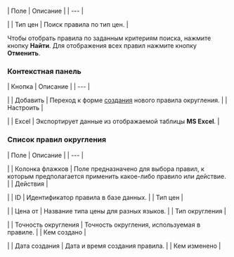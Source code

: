 | Поле | Описание |
| --- |

|
| Тип цен | Поиск правила по тип цен. |

Чтобы отобрать правила по заданным критериям поиска, нажмите кнопку **Найти**. Для отображения всех правил нажмите кнопку **Отменить**.

  

### Контекстная панель

| Кнопка | Описание |
| --- |

|
| Добавить | Переход к форме [создания](/user_help/store/sale/settings/prices/cat_round_edit.php) нового правила округления. |
| Настроить |

|
| Excel | Экспортирует данные из отображаемой таблицы **MS Excel**. |

  

### Список правил округления

| Поле | Описание |
| --- |

|
| Колонка флажков | Поле предназначено для выбора правил, к которым предполагается применить какое-либо правило или действие. |
| Действия |

|
| ID | Идентификатор правила в базе данных. |
| Тип цен |

|
| Цена от | Название типа цены для разных языков. |
| Тип округления |

|
| Точность округления | Точность округления, используемая в правиле. |
| Кем создано |

|
| Дата создания | Дата и время создания правила. |
| Кем изменено |